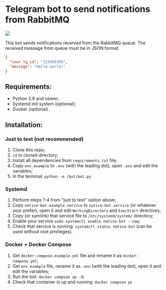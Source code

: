 # Telegram bot to send notifications from RabbitMQ

<a href="https://hub.docker.com/r/leontheprofess/notice_rabbitmq_bot"><img src="https://img.shields.io/badge/notice__rabbitmq__bot-docker%20hub-blue"></a>

This bot sends notifications received from the RabbitMQ queue. The received message from queue must be in JSON format:

```json
{
  "user_tg_id": "123456789",
  "message": "Hello world!"
}
```

## Requirements:
* Python 3.9 and newer;   
* Systemd init system (optional);  
* Docker (optional).

## Installation:

### Just to test (not recommended)
1. Clone this repo;
2. `cd` to cloned directory;
3. Install all dependencies from `requirements.txt` file;
4. Copy `env_example` to `.env` (with the leading dot), open `.env` and edit the variables;
5. In the terminal: `python -m /bot/bot.py`

### Systemd 
1. Perform steps 1-4 from "just to test" option above;
2. Copy `notice-bot.example.service` to `notice-bot.service` (or whatever your prefer), open it and edit `WorkingDirectory` 
and `ExecStart` directives;
3. Copy (or symlink) that service file to `/etc/systemd/system/` directory;
4. Enable your service `sudo systemctl enable notice-bot --now`;
5. Check that service is running: `systemctl status notice-bot` (can be used without root privileges).

### Docker + Docker Compose
1. Get `docker-compose.example.yml` file and rename it as `docker-compose.yml`;
2. Get `env_example` file, rename it as `.env` (with the leading dot), open it and edit the variables;
3. Run the bot: `docker compose up -d`;
4. Check that container is up and running: `docker compose ps`
